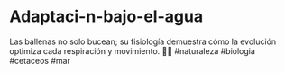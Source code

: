 # Adaptaci-n-bajo-el-agua
Las ballenas no solo bucean; su fisiología demuestra cómo la evolución optimiza cada respiración y movimiento. 🐋🌊 #naturaleza #biologia #cetaceos #mar
